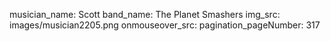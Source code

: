 musician_name: Scott
band_name: The Planet Smashers
img_src: images/musician2205.png
onmouseover_src: 
pagination_pageNumber: 317